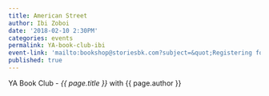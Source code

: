 ```yaml
---
title: American Street
author: Ibi Zoboi
date: '2018-02-10 2:30PM'
categories: events
permalink: YA-book-club-ibi
event-link: 'mailto:bookshop@storiesbk.com?subject=&quot;Registering for 02/10 YA Book Club&quot;'
published: true
---
```

YA Book Club - *{{ page.title }}* with {{ page.author }}
